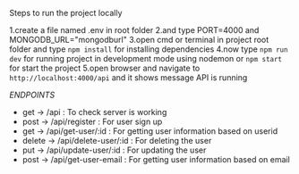 Steps to run the project locally

1.create a file named .env in root folder
2.and type PORT=4000 and MONGODB_URL="mongodburl"
3.open cmd or terminal in project root folder and type `npm install` for installing dependencies
4.now type `npm run dev` for running project in development mode using nodemon or `npm start` for start the project
5.open browser and navigate to `http://localhost:4000/api` and it shows message API is running

*ENDPOINTS*
-  get -> /api : To check server is working
-  post -> /api/register : For user sign up
-  get  -> /api/get-user/:id : For getting user information based on userid
-  delete -> /api/delete-user/:id : For deleting the user
-  put -> /api/update-user/:id : For updating the user
- post -> /api/get-user-email : For getting user information based on email
